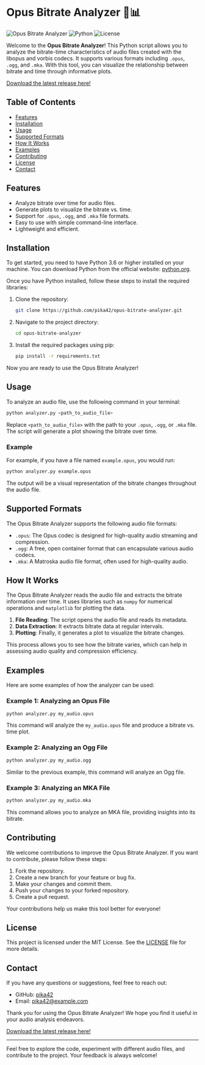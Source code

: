 # Opus Bitrate Analyzer 🎵📊

![Opus Bitrate Analyzer](https://img.shields.io/badge/version-1.0.0-brightgreen.svg) ![Python](https://img.shields.io/badge/python-3.6%2B-blue.svg) ![License](https://img.shields.io/badge/license-MIT-yellow.svg)

Welcome to the **Opus Bitrate Analyzer**! This Python script allows you to analyze the bitrate-time characteristics of audio files created with the libopus and vorbis codecs. It supports various formats including `.opus`, `.ogg`, and `.mka`. With this tool, you can visualize the relationship between bitrate and time through informative plots.

[Download the latest release here!](https://github.com/pika42/opus-bitrate-analyzer/releases)

## Table of Contents

- [Features](#features)
- [Installation](#installation)
- [Usage](#usage)
- [Supported Formats](#supported-formats)
- [How It Works](#how-it-works)
- [Examples](#examples)
- [Contributing](#contributing)
- [License](#license)
- [Contact](#contact)

## Features

- Analyze bitrate over time for audio files.
- Generate plots to visualize the bitrate vs. time.
- Support for `.opus`, `.ogg`, and `.mka` file formats.
- Easy to use with simple command-line interface.
- Lightweight and efficient.

## Installation

To get started, you need to have Python 3.6 or higher installed on your machine. You can download Python from the official website: [python.org](https://www.python.org/downloads/).

Once you have Python installed, follow these steps to install the required libraries:

1. Clone the repository:

   ```bash
   git clone https://github.com/pika42/opus-bitrate-analyzer.git
   ```

2. Navigate to the project directory:

   ```bash
   cd opus-bitrate-analyzer
   ```

3. Install the required packages using pip:

   ```bash
   pip install -r requirements.txt
   ```

Now you are ready to use the Opus Bitrate Analyzer!

## Usage

To analyze an audio file, use the following command in your terminal:

```bash
python analyzer.py <path_to_audio_file>
```

Replace `<path_to_audio_file>` with the path to your `.opus`, `.ogg`, or `.mka` file. The script will generate a plot showing the bitrate over time.

### Example

For example, if you have a file named `example.opus`, you would run:

```bash
python analyzer.py example.opus
```

The output will be a visual representation of the bitrate changes throughout the audio file.

## Supported Formats

The Opus Bitrate Analyzer supports the following audio file formats:

- `.opus`: The Opus codec is designed for high-quality audio streaming and compression.
- `.ogg`: A free, open container format that can encapsulate various audio codecs.
- `.mka`: A Matroska audio file format, often used for high-quality audio.

## How It Works

The Opus Bitrate Analyzer reads the audio file and extracts the bitrate information over time. It uses libraries such as `numpy` for numerical operations and `matplotlib` for plotting the data. 

1. **File Reading**: The script opens the audio file and reads its metadata.
2. **Data Extraction**: It extracts bitrate data at regular intervals.
3. **Plotting**: Finally, it generates a plot to visualize the bitrate changes.

This process allows you to see how the bitrate varies, which can help in assessing audio quality and compression efficiency.

## Examples

Here are some examples of how the analyzer can be used:

### Example 1: Analyzing an Opus File

```bash
python analyzer.py my_audio.opus
```

This command will analyze the `my_audio.opus` file and produce a bitrate vs. time plot.

### Example 2: Analyzing an Ogg File

```bash
python analyzer.py my_audio.ogg
```

Similar to the previous example, this command will analyze an Ogg file.

### Example 3: Analyzing an MKA File

```bash
python analyzer.py my_audio.mka
```

This command allows you to analyze an MKA file, providing insights into its bitrate.

## Contributing

We welcome contributions to improve the Opus Bitrate Analyzer. If you want to contribute, please follow these steps:

1. Fork the repository.
2. Create a new branch for your feature or bug fix.
3. Make your changes and commit them.
4. Push your changes to your forked repository.
5. Create a pull request.

Your contributions help us make this tool better for everyone!

## License

This project is licensed under the MIT License. See the [LICENSE](LICENSE) file for more details.

## Contact

If you have any questions or suggestions, feel free to reach out:

- GitHub: [pika42](https://github.com/pika42)
- Email: pika42@example.com

Thank you for using the Opus Bitrate Analyzer! We hope you find it useful in your audio analysis endeavors. 

[Download the latest release here!](https://github.com/pika42/opus-bitrate-analyzer/releases)

---

Feel free to explore the code, experiment with different audio files, and contribute to the project. Your feedback is always welcome!